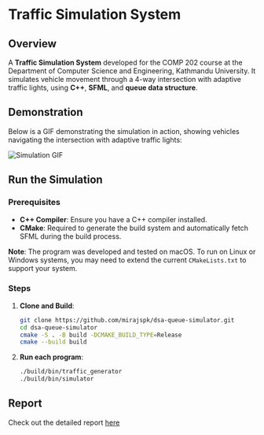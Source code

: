 # Traffic Simulation System

## Overview

A **Traffic Simulation System** developed for the COMP 202 course at the Department of Computer Science and Engineering, Kathmandu University. It simulates vehicle movement through a 4-way intersection with adaptive traffic lights, using **C++**, **SFML**, and  **queue data structure**.

## Demonstration

Below is a GIF demonstrating the simulation in action, showing vehicles navigating the intersection with adaptive traffic lights:

![Simulation GIF](assets/Clip.gif)

## Run the Simulation

### Prerequisites
- **C++ Compiler**: Ensure you have a C++ compiler installed.
- **CMake**: Required to generate the build system and automatically fetch SFML during the build process.

**Note**: The program was developed and tested on macOS. To run on Linux or Windows systems, you may need to extend the current `CMakeLists.txt` to support your system.

### Steps
1. **Clone and Build**:
   ```bash
   git clone https://github.com/mirajspk/dsa-queue-simulator.git
   cd dsa-queue-simulator
   cmake -S . -B build -DCMAKE_BUILD_TYPE=Release
   cmake --build build

2. **Run each program**:
    ```bash
    ./build/bin/traffic_generator
    ./build/bin/simulator
 ## Report
 Check out the detailed report [here](docs/Report.pdf)